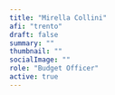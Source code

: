 ```yaml
---
title: "Mirella Collini"
afi: "trento"
draft: false
summary: ""
thumbnail: ""
socialImage: ""
role: "Budget Officer"
active: true
---
```


